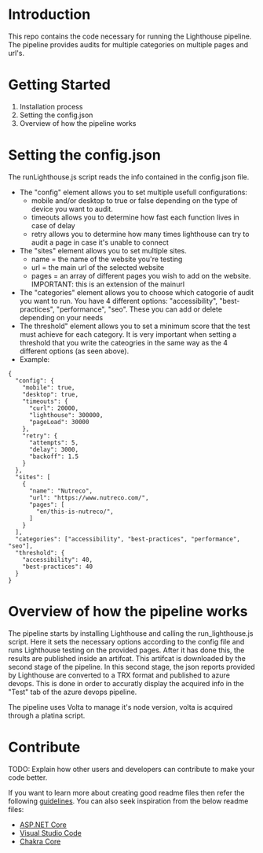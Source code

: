 # Introduction 
This repo contains the code necessary for running the Lighthouse pipeline.
The pipeline provides audits for multiple categories on multiple pages and url's.

# Getting Started
1.	Installation process
2.	Setting the config.json
3.	Overview of how the pipeline works

# Setting the config.json
The runLighthouse.js script reads the info contained in the config.json file.
- The "config" element allows you to set multiple usefull configurations:
    * mobile and/or desktop to true or false depending on the type of device you want to audit.
    * timeouts allows you to determine how fast each function lives in case of delay
    * retry allows you to determine how many times lighthouse can try to audit a page in case it's unable to connect
- The "sites" element allows you to set multiple sites.
    * name = the name of the website you're testing
    * url = the main url of the selected website
    * pages = an array of different pages you wish to add on the website. IMPORTANT: this is an extension of the mainurl
- The "categories" element allows you to choose which catogorie of audit you want to run. You have 4 different options: "accessibility", "best-practices", "performance", "seo". These you can add or delete depending on your needs
- The threshold" element allows you to set a minimum score that the test must achieve for each category. It is very important when setting a threshold that you write the cateogries in the same way as the 4 different options (as seen above).
- Example:

```
{
  "config": {
    "mobile": true,
    "desktop": true,
    "timeouts": {
      "curl": 20000,
      "lighthouse": 300000,
      "pageLoad": 30000
    },
    "retry": {
      "attempts": 5,
      "delay": 3000,
      "backoff": 1.5
    }
  },
  "sites": [
    {
      "name": "Nutreco",
      "url": "https://www.nutreco.com/",
      "pages": [
        "en/this-is-nutreco/",
      ]
    }
  ],
  "categories": ["accessibility", "best-practices", "performance", "seo"],
  "threshold": {
    "accessibility": 40,
    "best-practices": 40
  }
}
```

# Overview of how the pipeline works
The pipeline starts by installing Lighthouse and calling the run_lighthouse.js script. Here it sets the necessary options according to the config file and runs Lighthouse testing on the provided pages.
After it has done this, the results are published inside an artifcat.
This artifcat is downloaded by the second stage of the pipeline. In this second stage, the json reports provided by Lighthouse are converted to a TRX format and published to azure devops. This is done in order to accuratly display the acquired info in the "Test" tab of the azure devops pipeline.

The pipeline uses Volta to manage it's node version, volta is acquired through a platina script.
# Contribute
TODO: Explain how other users and developers can contribute to make your code better. 

If you want to learn more about creating good readme files then refer the following [guidelines](https://docs.microsoft.com/en-us/azure/devops/repos/git/create-a-readme?view=azure-devops). You can also seek inspiration from the below readme files:
- [ASP.NET Core](https://github.com/aspnet/Home)
- [Visual Studio Code](https://github.com/Microsoft/vscode)
- [Chakra Core](https://github.com/Microsoft/ChakraCore)